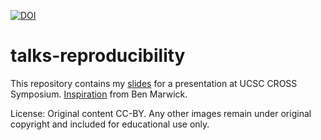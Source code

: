 [![DOI](https://zenodo.org/badge/104825582.svg)](https://zenodo.org/badge/latestdoi/104825582)


# talks-reproducibility

This repository contains my [slides](https://cboettig.github.io/talks-reproducibility) for a presentation at UCSC CROSS Symposium. 
[Inspiration](https://github.com/benmarwick/UW-eScience-reproducibility-social-sciences) from Ben Marwick.

License: Original content CC-BY. Any other images remain under original copyright and included for educational use only.
